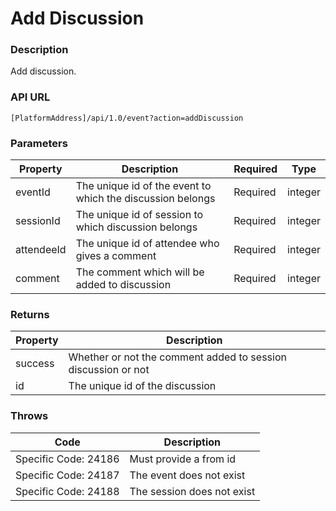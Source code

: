 # Add Discussion

### Description

Add discussion.

### API URL

`[PlatformAddress]/api/1.0/event?action=addDiscussion`

### Parameters

| Property | Description | Required | Type |
| --- | --- | --- | --- |
| eventId | The unique id of the event to which the discussion belongs | Required | integer |
| sessionId | The unique id of session to which discussion belongs | Required | integer |
| attendeeId | The unique id of attendee who gives a comment | Required | integer |
| comment | The comment which will be added to discussion | Required | integer |

### Returns

| Property | Description |
| --- | --- |
| success | Whether or not the comment added to session discussion or not |
| id | The unique id of the discussion |

### Throws

| Code | Description |
| --- | --- |
| Specific Code: 24186 | Must provide a from id |
| Specific Code: 24187 | The event does not exist |
| Specific Code: 24188 | The session does not exist |

